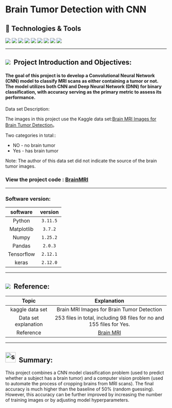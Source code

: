 <h1>Brain Tumor Detection with CNN</h1>

<h2> 🔧 Technologies & Tools </h2>
 <div>
 <img src="https://img.shields.io/badge/Python-3776AB?style=for-the-badge&logo=python&logoColor=white" />
  <img src="https://img.shields.io/badge/TensorFlow-FF6F00?style=for-the-badge&logo=tensorflow&logoColor=white"/>
  <img src="https://img.shields.io/badge/numpy-%23013243.svg?style=for-the-badge&logo=numpy&logoColor=white"/>
  <img src="https://img.shields.io/badge/pandas-%23150458.svg?style=for-the-badge&logo=pandas&logoColor=white"/>
  <img src="https://img.shields.io/badge/Keras-%23D00000.svg?style=for-the-badge&logo=Keras&logoColor=white"/>
  <img src="https://img.shields.io/badge/scikit--learn-%23F7931E.svg?style=for-the-badge&logo=scikit-learn&logoColor=white"/>
  <img src="https://img.shields.io/badge/Matplotlib-%23ffffff.svg?style=for-the-badge&logo=Matplotlib&logoColor=black"/>
  <img src="https://img.shields.io/badge/opencv-%23white.svg?style=for-the-badge&logo=opencv&logoColor=white"/>
  <img src="https://img.shields.io/badge/Colab-F9AB00?style=for-the-badge&logo=googlecolab&color=525252"/>
  </div>
 
 ---
 
 <h2 ><img src="https://img.icons8.com/office/30/000000/training.png"/> &nbspProject Introduction and Objectives: </h2>
 
#### The goal of this project is to develop a Convolutional Neural Network (CNN) model to classify MRI scans as either containing a tumor or not. The model utilizes both CNN and Deep Neural Network (DNN) for binary classification, with accuracy serving as the primary metric to assess its performance.

Data set Description:

The images in this project use the Kaggle data set:[Brain MRI Images for Brain Tumor Detection](https://colab.research.google.com/corgiredirector?site=https%3A%2F%2Fwww.kaggle.com%2Fdatasets%2Fnavoneel%2Fbrain-mri-images-for-brain-tumor-detection%3Fselect%3Dyes)。

Two categories in total::

- NO - no brain tumor
- Yes - has brain tumor

Note: The author of this data set did not indicate the source of the brain tumor images.

### View the project code : [BrainMRI](https://github.com/chrisluo5311/Team_Image_Recognition/blob/master/BrainMRI.ipynb)
 
 ---

### Software version:
|  software  |  version  |  
|:------:|:--------:|
|  Python  | `3.11.5`   | 
|  Matplotlib  | `3.7.2`   | 
|  Numpy  | `1.25.2`   | 
|  Pandas  | `2.0.3`   | 
|  Tensorflow  | `2.12.1`   | 
|  keras  | `2.12.0`   | 

 ---

 <h2 ><img src="https://img.icons8.com/office/30/000000/training.png"/> &nbspReference: </h2>

|  Topic  |  Explanation  |  
|:------:|:--------:|
|  kaggle data set  | Brain MRI Images for Brain Tumor Detection  | 
|  Data set explanation  | 253 files in total, including 98 files for no and 155 files for Yes.    | 
|  Reference  | [Brain MRI](https://www.kaggle.com/datasets/navoneel/brain-mri-images-for-brain-tumor-detection?select=yes)   | 


---

<h2><img width="32" height="32" src="https://img.icons8.com/nolan/64/summary-list.png" alt="summary-list"/> &nbspSummary: </h2>

This project combines a CNN model classification problem (used to predict whether a subject has a brain tumor) and a computer vision problem (used to automate the process of cropping brains from MRI scans). The final accuracy is much higher than the baseline of 50% (random guessing). However, this accuracy can be further improved by increasing the number of training images or by adjusting model hyperparameters.

